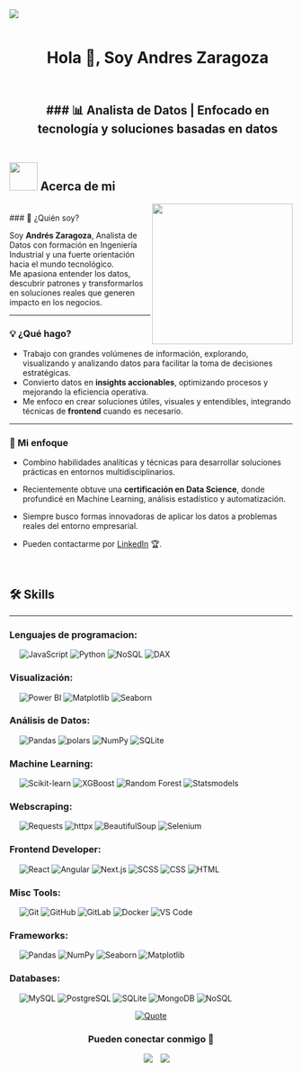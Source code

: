 <!--horizontal divider(gradiant)-->
<img src="https://user-images.githubusercontent.com/73097560/115834477-dbab4500-a447-11eb-908a-139a6edaec5c.gif">

<!--h1 without bottom border-->
<div id="user-content-toc">
  <ul align="center">
    <summary><h1 style="display: inline-block">Hola 👋, Soy Andres Zaragoza</h1></summary>
  </ul>
</div>





<!--h2 without bottom border-->
<div id="user-content-toc">
  <ul align="center">
    <summary><h2 style="display: inline-block">### 📊 Analista de Datos | Enfocado en tecnología y soluciones basadas en datos</h2></summary>
  </ul>
</div>




## <picture><img src = "https://github.com/7oSkaaa/7oSkaaa/blob/main/Images/about_me.gif?raw=true" width = 50px></picture> Acerca de mi

<picture> <img align="right" src="https://github.com/7oSkaaa/7oSkaaa/blob/main/Images/Right_Side.gif?raw=true" width = 250px></picture>

<br> 
### 🎯 ¿Quién soy?

Soy **Andrés Zaragoza**, Analista de Datos con formación en Ingeniería Industrial y una fuerte orientación hacia el mundo tecnológico.  
Me apasiona entender los datos, descubrir patrones y transformarlos en soluciones reales que generen impacto en los negocios.

---

### 💡 ¿Qué hago?

- Trabajo con grandes volúmenes de información, explorando, visualizando y analizando datos para facilitar la toma de decisiones estratégicas.
- Convierto datos en **insights accionables**, optimizando procesos y mejorando la eficiencia operativa.
- Me enfoco en crear soluciones útiles, visuales y entendibles, integrando técnicas de **frontend** cuando es necesario.

---

### 🧠 Mi enfoque

- Combino habilidades analíticas y técnicas para desarrollar soluciones prácticas en entornos multidisciplinarios.
- Recientemente obtuve una **certificación en Data Science**, donde profundicé en Machine Learning, análisis estadístico y automatización.
- Siempre busco formas innovadoras de aplicar los datos a problemas reales del entorno empresarial.


- Pueden contactarme por [LinkedIn](https://www.linkedin.com/in/andres-miguel-zaragoza-quintero-bb869a123/) 🏆.
<br>




  ## 🛠️ Skills
-------------------
### Lenguajes de programacion:
&emsp;
![JavaScript](https://img.shields.io/badge/-JavaScript-000?&logo=JavaScript)
![Python](https://img.shields.io/badge/-Python-000?logo=Python)
![NoSQL](https://img.shields.io/badge/-NoSQL-000?logo=mongodb)
![DAX](https://img.shields.io/badge/-DAX-000?logo=powerbi)




### Visualización:
&emsp;
![Power BI](https://img.shields.io/badge/-Power%20BI-000?logo=powerbi)
![Matplotlib](https://img.shields.io/badge/-Matplotlib-000?logo=matplotlib)
![Seaborn](https://img.shields.io/badge/-Seaborn-000?logo=seaborn)




### Análisis de Datos:
&emsp;
![Pandas](https://img.shields.io/badge/-Pandas-000?logo=pandas)
![polars](https://img.shields.io/badge/-Polars-000?logo=python)
![NumPy](https://img.shields.io/badge/-NumPy-000?logo=numpy)
![SQLite](https://img.shields.io/badge/-sqlite3-000?logo=sqlite)



### Machine Learning:
&emsp;
![Scikit-learn](https://img.shields.io/badge/-Scikit--learn-000?logo=scikitlearn)
![XGBoost](https://img.shields.io/badge/-XGBoost-000?logo=python)
![Random Forest](https://img.shields.io/badge/-Random%20Forest-000?logo=python)
![Statsmodels](https://img.shields.io/badge/-Statsmodels-000?logo=python)



### Webscraping:
&emsp;
![Requests](https://img.shields.io/badge/-Requests-000?logo=python)
![httpx](https://img.shields.io/badge/-httpx-000?logo=python)
![BeautifulSoup](https://img.shields.io/badge/-BeautifulSoup-000?logo=python)
![Selenium](https://img.shields.io/badge/-Selenium-000?logo=selenium)




### Frontend Developer:
&emsp;
![React](https://img.shields.io/badge/-React-000?logo=React)
![Angular](https://img.shields.io/badge/-Angular-000?logo=angular)
![Next.js](https://img.shields.io/badge/-Next.js-000?logo=Next.js)
![SCSS](https://img.shields.io/badge/-SCSS-000?logo=Sass)
![CSS](https://img.shields.io/badge/-CSS-000?logo=CSS3)
![HTML](https://img.shields.io/badge/-HTML-000?logo=HTML5)



### Misc Tools:
&emsp;
![Git](https://img.shields.io/badge/-Git-000?logo=Git)
![GitHub](https://img.shields.io/badge/-GitHub-000?logo=GitHub)
![GitLab](https://img.shields.io/badge/-GitLab-000?logo=GitLab)
![Docker](https://img.shields.io/badge/-Docker-000?logo=Docker)
![VS Code](https://img.shields.io/badge/-VS%20Code-000?logo=Visual-Studio-Code)


### Frameworks: 
&emsp;
![Pandas](https://img.shields.io/badge/-Pandas-000?logo=pandas)
![NumPy](https://img.shields.io/badge/-NumPy-000?logo=numpy)
![Seaborn](https://img.shields.io/badge/-Seaborn-000?logo=seaborn&)
![Matplotlib](https://img.shields.io/badge/-Matplotlib-000?logo=matplotlib000)


### Databases:
&emsp;
![MySQL](https://img.shields.io/badge/-MySQL-000?logo=mysql)
![PostgreSQL](https://img.shields.io/badge/-PostgreSQL-000?logo=postgresql)
![SQLite](https://img.shields.io/badge/-SQLite-000?logo=sqlite)
![MongoDB](https://img.shields.io/badge/-MongoDB-000?logo=mongodb)
![NoSQL](https://img.shields.io/badge/-NoSQL-000?logo=database)




<p align="center">
    <a href="https://github.com/piyushsuthar/github-readme-quotes">
        <img alt="Quote" src="https://quotes-github-readme.vercel.app/api?type=horizontal&theme=tokyonight&animation=grow_out_in&quote=Si%20lo%20sue%C3%B1as,%20lo%20puedes%20lograr&author=Walt%20Disney">
    </a>
</p>



<h3 align="center" >Pueden conectar conmigo 🤝 </h3>

<p align="center">

 <div align="center"  class="icons-social" style="margin-left: 10px;">
        <a   target="_blank" href="https://www.linkedin.com/in/andres-miguel-zaragoza-quintero-bb869a123/">
			<img src="https://img.icons8.com/doodle/40/000000/linkedin--v2.png" style="margin-left: 10px;" ></a>
        <a style="margin-left: 10px;" target="_blank" href="https://github.com/andreszaragoza9">
		<img src="https://img.icons8.com/doodle/40/000000/github--v1.png"></a>
      </div>

</p>



